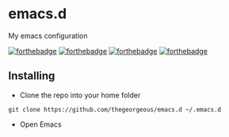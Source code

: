 # emacs.d
My emacs configuration

[![forthebadge](http://forthebadge.com/images/badges/fuck-it-ship-it.svg)](http://forthebadge.com)
[![forthebadge](http://forthebadge.com/images/badges/compatibility-emacs.svg)](http://forthebadge.com)
[![forthebadge](http://forthebadge.com/images/badges/no-ragrets.svg)](http://forthebadge.com)
[![forthebadge](http://forthebadge.com/images/badges/uses-git.svg)](http://forthebadge.com)

## Installing
* Clone the repo into your home folder
```
git clone https://github.com/thegeorgeous/emacs.d ~/.emacs.d
```

* Open Emacs
